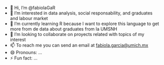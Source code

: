 - 👋 Hi, I’m @fabiolaGaR
- 👀 I’m interested in data analysis, social responsability, and graduates and labour market
- 🌱 I’m currently learning R because I want to explore this language to get more from de data about graduates from la UMSNH
- 💞️ I’m looking to collaborate on proyects related with topics of my interest
- 📫 To reach me you can send an email at fabiola.garcia@umich.mx  
- 😄 Pronouns: ...
- ⚡ Fun fact: ...

<!---
fabiolaGaR/fabiolaGaR is a ✨ special ✨ repository because its `README.md` (this file) appears on your GitHub profile.
You can click the Preview link to take a look at your changes.
--->
